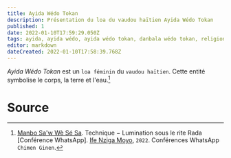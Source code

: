 ```yaml
---
title: Ayida Wédo Tokan
description: Présentation du loa du vaudou haïtien Ayida Wédo Tokan
published: 1
date: 2022-01-10T17:59:29.050Z
tags: ayida, ayida wédo, ayida wédo tokan, danbala wédo tokan, religion afro-caribéenne, religion haïtienne, religion vaudou, religion vaudou haïtienne, vaudou haïtien
editor: markdown
dateCreated: 2022-01-10T17:58:39.768Z
---
```


*Ayida Wédo Tokan* est un `loa féminin` du `vaudou haïtien`. Cette entité symbolise le corps, la terre et l'eau.[^1]

# Source

[^1]:  [Manbo Sa'w Wè Sé Sa](https://www.facebook.com/rosmywaystv). Technique − Lumination sous le rite Rada [Conférence WhatsApp]. [Ife Nziga Moyo](https://www.facebook.com/IF%C3%89-Nzinga-Moyo-102447998373899/), `2022`. Conférences WhatsApp `Chimen Ginen`.
